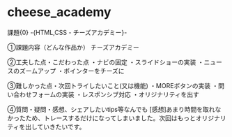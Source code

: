 # cheese_academy
課題{0} -{HTML,CSS - チーズアカデミー}-

①課題内容（どんな作品か）
チーズアカデミー

②工夫した点・こだわった点
・ナビの固定
・スライドショーの実装
・ニュースのズームアップ
・ポインターをチーズに

③難しかった点・次回トライしたいこと(又は機能)
・MOREボタンの実装
・問い合わせフォームの実装
・レスポンシブ対応
・オリジナリティを出す

④質問・疑問・感想、シェアしたいtips等なんでも
[感想]あまり時間を取れなかったため、トレースするだけになってしまいました。次回はもっとオリジナリティを出していきたいです。

